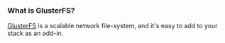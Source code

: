 <!-- post: -->


### What is GlusterFS?
[GlusterFS](http://www.gluster.org/) is a scalable network file-system, and it's easy to add to your stack as an add-in.

